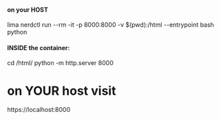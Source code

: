 #### on your HOST
lima nerdctl run --rm -it -p 8000:8000 -v $(pwd):/html --entrypoint bash python

#### INSIDE the container:
cd /html/
 python -m http.server 8000


# on YOUR host visit  
https://localhost:8000

